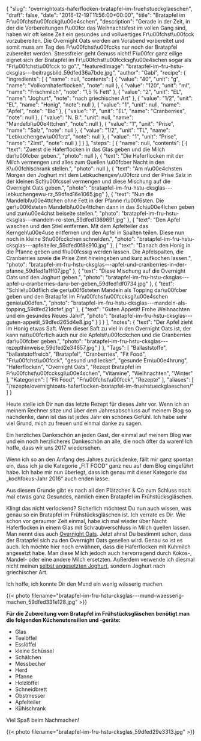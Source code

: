 {
    "slug": "overnightoats-haferflocken-bratapfel-im-fruehstueckglaeschen",
    "draft": false,
    "date": "2016-12-19T11:56:00+00:00",
    "title": "Bratapfel im Fr\u00fchst\u00fcckgl\u00e4schen",
    "description": "Gerade in der Zeit, in der die Vorbereitungen f\u00fcr das Weihnachtsfest im vollen Gang sind, haben wir oft keine Zeit ein gesundes und vollwertiges Fr\u00fchst\u00fcck vorzubereiten. Die Overnight Oats werden am Vorabend vorbereitet und somit muss am Tag des Fr\u00fchst\u00fccks nur noch der Bratapfel zubereitet werden. Stressfreier geht Genuss nicht! F\u00fcr ganz eilige eignet sich der Bratapfel im Fr\u00fchst\u00fccksgl\u00e4schen sogar als \"Fr\u00fchst\u00fcck to go\".",
    "featuredImage": "bratapfel-im-fru-hstu-cksglas---beitragsbild_59dfed36a7bde.jpg",
    "author": "Gabi",
    "recipe": {
        "ingredients": [
            {
                "name": null,
                "contents": [
                    {
                        "value": "40",
                        "unit": "g",
                        "name": "Vollkornhaferflocken",
                        "note": null
                    },
                    {
                        "value": "120",
                        "unit": "ml",
                        "name": "Frischmilch",
                        "note": "1,5 % Fett"
                    },
                    {
                        "value": "2",
                        "unit": "EL",
                        "name": "Joghurt",
                        "note": "nach griechischer Art"
                    },
                    {
                        "value": "1\/2",
                        "unit": "EL",
                        "name": "Honig",
                        "note": null
                    },
                    {
                        "value": "1",
                        "unit": null,
                        "name": "Apfel",
                        "note": "Bio"
                    },
                    {
                        "value": "1",
                        "unit": "EL",
                        "name": "Cranberries",
                        "note": null
                    },
                    {
                        "value": "N. B.",
                        "unit": null,
                        "name": "Mandelbl\u00e4ttchen",
                        "note": null
                    },
                    {
                        "value": "1",
                        "unit": "Prise",
                        "name": "Salz",
                        "note": null
                    },
                    {
                        "value": "1\/2",
                        "unit": "TL",
                        "name": "Lebkuchengew\u00fcrz",
                        "note": null
                    },
                    {
                        "value": "1",
                        "unit": "Prise",
                        "name": "Zimt",
                        "note": null
                    }
                ]
            }
        ],
        "steps": [
            {
                "name": null,
                "contents": [
                    {
                        "text": "Zuerst die Haferflocken in das Glas geben und die Milch dar\u00fcber geben.",
                        "photo": null
                    },
                    {
                        "text": "Die Haferflocken mit der Milch vermengen und alles zum Quellen \u00fcber Nacht in den K\u00fchlschrank stellen.",
                        "photo": null
                    },
                    {
                        "text": "Am n\u00e4chsten Morgen den Joghurt mit dem Lebkuchengew\u00fcrz und der Prise Salz in der kleinen Sch\u00fcssel vermengen und diese Mischung auf die Overnight Oats geben.",
                        "photo": "bratapfel-im-fru-hstu-cksglas---lebkuchengewu-rz_59dfed16e1065.jpg"
                    },
                    {
                        "text": "Nun die Mandelbl\u00e4ttchen ohne Fett in der Pfanne r\u00f6sten. Die ger\u00f6steten Mandelbl\u00e4ttchen dann in das Sch\u00e4lchen geben und zun\u00e4chst beiseite stellen.",
                        "photo": "bratapfel-im-fru-hstu-cksglas---mandeln-ro-sten_59dfed136969f.jpg"
                    },
                    {
                        "text": "Den Apfel waschen und den Stiel entfernen. Mit dem Apfelteiler das Kerngeh\u00e4use entfernen und den Apfel in Spalten teilen. Diese nun noch in kleine St\u00fcckchen schneiden.",
                        "photo": "bratapfel-im-fru-hstu-cksglas---apfelteiler_59dfed0f8e910.jpg"
                    },
                    {
                        "text": "Danach den Honig in die Pfanne geben und fl\u00fcssig werden lassen. Die Apfelspalten, die Cranberries sowie die Prise Zimt hineingeben und kurz aufkochen lassen.",
                        "photo": "bratapfel-im-fru-hstu-cksglas---apfel-und-cranberries-in-der-pfanne_59dfed1a1ff07.jpg"
                    },
                    {
                        "text": "Diese Mischung auf die Overnight Oats und den Joghurt geben.",
                        "photo": "bratapfel-im-fru-hstu-cksglas---apfel-u-cranberries-daru-ber-geben_59dfed1df0734.jpg"
                    },
                    {
                        "text": "Schlie\u00dflich die ger\u00f6steten Mandeln als Topping dar\u00fcber geben und den Bratapfel im Fr\u00fchst\u00fccksgl\u00e4schen genie\u00dfen.",
                        "photo": "bratapfel-im-fru-hstu-cksglas---mandeln-als-topping_59dfed21dcfef.jpg"
                    },
                    {
                        "text": "Guten Appetit! Frohe Weihnachten und ein gesundes Neues Jahr!",
                        "photo": "bratapfel-im-fru-hstu-cksglas---guten-appetit_59dfed265d4e8.jpg"
                    }
                ]
            }
        ],
        "notes": {
            "text": "Der Apfel zieht im Honig etwas Saft. Wem dieser Saft zu viel in den Overnight Oats ist, der kann nat\u00fcrlich auch nur die Apfelst\u00fcckchen und die Cranberries dar\u00fcber geben.",
            "photo": "bratapfel-im-fru-hstu-cksglas---rezepthinweise_59dfed2e34657.jpg"
        }
    },
    "Tags": [
        "Ballaststoffe",
        "ballaststoffreich",
        "Bratapfel",
        "Cranberries",
        "Fit Food",
        "Fr\u00fchst\u00fcck",
        "gesund und lecker",
        "gesunde Ern\u00e4hrung",
        "Haferflocken",
        "Overnight Oats",
        "Rezept Bratapfel im Fr\u00fchst\u00fccksgl\u00e4schen",
        "Vitamine",
        "Weihnachten",
        "Winter"
    ],
    "Kategorien": [
        "Fit Food",
        "Fr\u00fchst\u00fcck",
        "Rezepte"
    ],
    "aliases": [
        "\/rezepte\/overnightoats-haferflocken-bratapfel-im-fruehstueckglaeschen\/"
    ]
}

Heute stelle ich Dir nun das letzte Rezept für dieses Jahr vor. Wenn ich an meinem Rechner sitze und über dem Jahresabschluss auf meinem Blog so nachdenke, dann ist das ist jedes Jahr ein schönes Gefühl. Ich habe sehr viel Grund, mich zu freuen und einmal danke zu sagen.

Ein herzliches Dankeschön an jeden Gast, der einmal auf meinem Blog war und ein noch herzlicheres Dankeschön an alle, die noch öfter da waren! Ich hoffe, dass wir uns 2017 wiedersehen.

Wenn ich so an den Anfang des Jahres zurückdenke, fällt mir ganz spontan ein, dass ich ja die Kategorie &#8222;FIT FOOD&#8220; ganz neu auf dem Blog eingeführt habe. Ich habe mir nun überlegt, dass ich genau mit dieser Kategorie das &#8222;kochfokus-Jahr 2016&#8220; auch enden lasse.

Aus diesem Grunde gibt es nach all den Plätzchen & Co zum Schluss noch mal etwas ganz Gesundes, nämlich einen Bratapfel im Frühstücksgläschen.

Klingt das nicht verlockend? Sicherlich möchtest Du nun auch wissen, was genau so ein Bratapfel im Frühstücksgläschen ist. Ich verrate es Dir. Wie schon vor geraumer Zeit einmal, habe ich mal wieder über Nacht Haferflocken in einem Glas mit Schraubverschluss in Milch quellen lassen. Man nennt dies auch [Overnight Oats][1]. Jetzt ahnst Du bestimmt schon, dass der Bratapfel sich zu den Overnight Oats gesellen wird. Genau so ist es auch. Ich möchte hier noch erwähnen, dass die Haferflocken mit Kuhmilch angesetzt habe. Man diese Milch jedoch auch hervorragend durch Kokos-, Mandel- oder eine andere Milch ersetzten. Außerdem verwende ich diesmal nicht meinen [selbst angesetzten Joghurt][2], sondern Joghurt nach griechischer Art.

Ich hoffe, ich konnte Dir den Mund ein wenig wässerig machen.

{{< photo filename="bratapfel-im-fru-hstu-cksglas---mund-waesserig-machen_59dfed331e128.jpg" >}}

**Für die Zubereitung vom Bratapfel im Frühstücksgläschen benötigt man die folgenden Küchenutensilien und -geräte:**

 * Glas
 * Teelöffel
 * Esslöffel
 * kleine Schüssel
 * Schälchen
 * Messbecher
 * Herd
 * Pfanne
 * Holzlöffel
 * Schneidbrett
 * Obstmesser
 * Apfelteiler
 * Kühlschrank

Viel Spaß beim Nachmachen!

{{< photo filename="bratapfel-im-fru-hstu-cksglas_59dfed29e3313.jpg" >}}

 [1]: https://kochfokus.de/rezepte/overnight-oat-fruechstueck/
 [2]: https://kochfokus.de/wissenswert/joghurt-teil-1-joghurt-selber-machen/